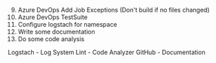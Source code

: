 9. Azure DevOps Add Job Exceptions (Don't build if no files changed)
10. Azure DevOps TestSuite
11. Configure logstach for namespace
12. Write some documentation
13. Do some code analysis

Logstach - Log System
Lint - Code Analyzer
GitHub - Documentation
